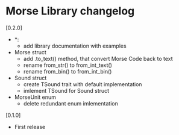 # Morse Library changelog

[0.2.0]
* *:
    - add library documentation with examples
* Morse struct
    - add .to_text() method, that convert Morse Code back to text
    - rename from_str() to from_int_text()
    - rename from_bin() to from_int_bin()
* Sound struct
    - create TSound trait with default implementation
    - imlement TSound for Sound struct
* MorseUnit enum
    - delete redundant enum imlementation

[0.1.0]
* First release